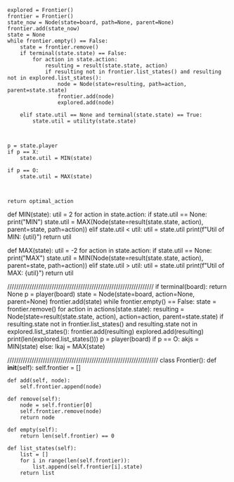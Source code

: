    explored = Frontier()
    frontier = Frontier()
    state_now = Node(state=board, path=None, parent=None)
    frontier.add(state_now)
    state = None
    while frontier.empty() == False:
        state = frontier.remove()
        if terminal(state.state) == False:
            for action in state.action:
                resulting = result(state.state, action)
                if resulting not in frontier.list_states() and resulting not in explored.list_states():
                    node = Node(state=resulting, path=action, parent=state.state)
                    frontier.add(node)
                    explored.add(node)

        elif state.util == None and terminal(state.state) == True:
            state.util = utility(state.state)

    

    p = state.player
    if p == X:
        state.util = MIN(state)

    if p == O:
        state.util = MAX(state)



    return optimal_action





def MIN(state):
    util = 2
    for action in state.action:
        if state.util == None:
            print("MIN")
            state.util = MAX(Node(state=result(state.state, action), parent=state, path=action))
        elif state.util < util:
            util = state.util
    print(f"Util of MIN: {util}")
    return util





def MAX(state):
    util = -2
    for action in state.action:
        if state.util == None:
            print("MAX")
            state.util = MIN(Node(state=result(state.state, action), parent=state, path=action))
        elif state.util > util:
            util = state.util
    print(f"Util of MAX: {util}")
    return util


//////////////////////////////////////////////////////////////////
    if terminal(board):
        return None
    p = player(board)
    state = Node(state=board, action=None, parent=None)
    frontier.add(state)
    while frontier.empty() == False:
        state = frontier.remove()
        for action in actions(state.state):
            resulting = Node(state=result(state.state, action), action=action, parent=state.state)
            if resulting.state not in frontier.list_states() and resulting.state not in explored.list_states():
                frontier.add(resulting)
                explored.add(resulting)
    print(len(explored.list_states()))
    p = player(board)
    if p == O:
        akjs = MIN(state)
    else:
        lkaj = MAX(state)



////////////////////////////////////////////////////////////////////
class Frontier():
    def __init__(self):
        self.frontier = []

    def add(self, node):
        self.frontier.append(node)

    def remove(self):
        node = self.frontier[0]
        self.frontier.remove(node)
        return node

    def empty(self):
        return len(self.frontier) == 0
    
    def list_states(self):
        list = []
        for i in range(len(self.frontier)):
            list.append(self.frontier[i].state)
        return list

